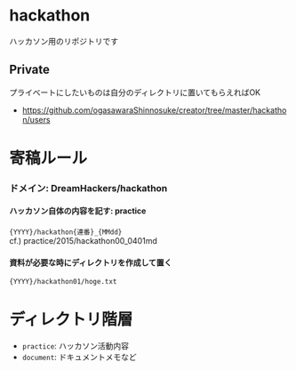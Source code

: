 # hackathon
ハッカソン用のリポジトリです

## Private
プライベートにしたいものは自分のディレクトリに置いてもらえればOK
- https://github.com/ogasawaraShinnosuke/creator/tree/master/hackathon/users

# 寄稿ルール
### ドメイン: DreamHackers/hackathon
#### ハッカソン自体の内容を記す: practice
`{YYYY}/hackathon{連番}_{MMdd}`  
cf.) practice/2015/hackathon00_0401md

#### 資料が必要な時にディレクトリを作成して置く
`{YYYY}/hackathon01/hoge.txt`

# ディレクトリ階層
* `practice`: ハッカソン活動内容
* `document`: ドキュメントメモなど
